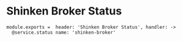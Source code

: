 
# Shinken Broker Status

    module.exports =  header: 'Shinken Broker Status', handler: ->
      @service.status name: 'shinken-broker'
